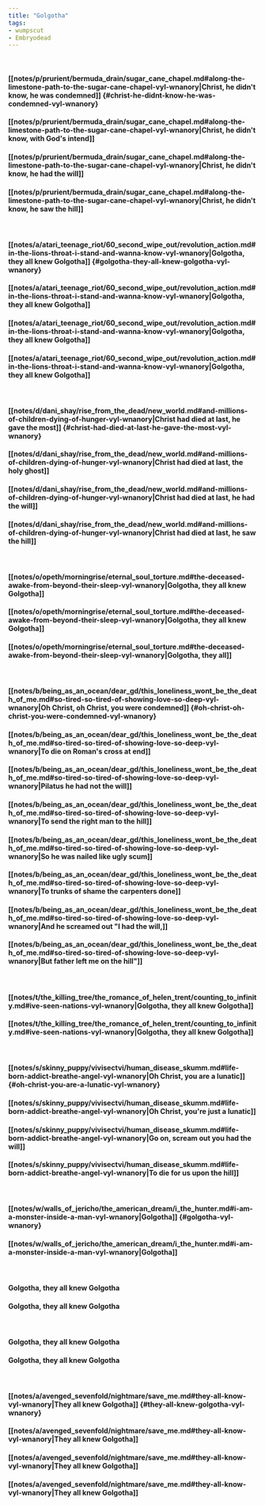 ```yaml
---
title: "Golgotha"
tags:
- wumpscut
- Embryodead
---
```

&nbsp;
#### [[notes/p/prurient/bermuda_drain/sugar_cane_chapel.md#along-the-limestone-path-to-the-sugar-cane-chapel-vyl-wnanory|Christ, he didn't know, he was condemned]] {#christ-he-didnt-know-he-was-condemned-vyl-wnanory}
#### [[notes/p/prurient/bermuda_drain/sugar_cane_chapel.md#along-the-limestone-path-to-the-sugar-cane-chapel-vyl-wnanory|Christ, he didn't know, with God's intend]]
#### [[notes/p/prurient/bermuda_drain/sugar_cane_chapel.md#along-the-limestone-path-to-the-sugar-cane-chapel-vyl-wnanory|Christ, he didn't know, he had the will]]
#### [[notes/p/prurient/bermuda_drain/sugar_cane_chapel.md#along-the-limestone-path-to-the-sugar-cane-chapel-vyl-wnanory|Christ, he didn't know, he saw the hill]]
&nbsp;
#### [[notes/a/atari_teenage_riot/60_second_wipe_out/revolution_action.md#in-the-lions-throat-i-stand-and-wanna-know-vyl-wnanory|Golgotha, they all knew Golgotha]] {#golgotha-they-all-knew-golgotha-vyl-wnanory}
#### [[notes/a/atari_teenage_riot/60_second_wipe_out/revolution_action.md#in-the-lions-throat-i-stand-and-wanna-know-vyl-wnanory|Golgotha, they all knew Golgotha]]
#### [[notes/a/atari_teenage_riot/60_second_wipe_out/revolution_action.md#in-the-lions-throat-i-stand-and-wanna-know-vyl-wnanory|Golgotha, they all knew Golgotha]]
#### [[notes/a/atari_teenage_riot/60_second_wipe_out/revolution_action.md#in-the-lions-throat-i-stand-and-wanna-know-vyl-wnanory|Golgotha, they all knew Golgotha]]
&nbsp;
#### [[notes/d/dani_shay/rise_from_the_dead/new_world.md#and-millions-of-children-dying-of-hunger-vyl-wnanory|Christ had died at last, he gave the most]] {#christ-had-died-at-last-he-gave-the-most-vyl-wnanory}
#### [[notes/d/dani_shay/rise_from_the_dead/new_world.md#and-millions-of-children-dying-of-hunger-vyl-wnanory|Christ had died at last, the holy ghost]]
#### [[notes/d/dani_shay/rise_from_the_dead/new_world.md#and-millions-of-children-dying-of-hunger-vyl-wnanory|Christ had died at last, he had the will]]
#### [[notes/d/dani_shay/rise_from_the_dead/new_world.md#and-millions-of-children-dying-of-hunger-vyl-wnanory|Christ had died at last, he saw the hill]]
&nbsp;
#### [[notes/o/opeth/morningrise/eternal_soul_torture.md#the-deceased-awake-from-beyond-their-sleep-vyl-wnanory|Golgotha, they all knew Golgotha]]
#### [[notes/o/opeth/morningrise/eternal_soul_torture.md#the-deceased-awake-from-beyond-their-sleep-vyl-wnanory|Golgotha, they all knew Golgotha]]
#### [[notes/o/opeth/morningrise/eternal_soul_torture.md#the-deceased-awake-from-beyond-their-sleep-vyl-wnanory|Golgotha, they all]]
&nbsp;
#### [[notes/b/being_as_an_ocean/dear_gd/this_loneliness_wont_be_the_death_of_me.md#so-tired-so-tired-of-showing-love-so-deep-vyl-wnanory|Oh Christ, oh Christ, you were condemned]] {#oh-christ-oh-christ-you-were-condemned-vyl-wnanory}
#### [[notes/b/being_as_an_ocean/dear_gd/this_loneliness_wont_be_the_death_of_me.md#so-tired-so-tired-of-showing-love-so-deep-vyl-wnanory|To die on Roman's cross at end]]
#### [[notes/b/being_as_an_ocean/dear_gd/this_loneliness_wont_be_the_death_of_me.md#so-tired-so-tired-of-showing-love-so-deep-vyl-wnanory|Pilatus he had not the will]]
#### [[notes/b/being_as_an_ocean/dear_gd/this_loneliness_wont_be_the_death_of_me.md#so-tired-so-tired-of-showing-love-so-deep-vyl-wnanory|To send the right man to the hill]]
#### [[notes/b/being_as_an_ocean/dear_gd/this_loneliness_wont_be_the_death_of_me.md#so-tired-so-tired-of-showing-love-so-deep-vyl-wnanory|So he was nailed like ugly scum]]
#### [[notes/b/being_as_an_ocean/dear_gd/this_loneliness_wont_be_the_death_of_me.md#so-tired-so-tired-of-showing-love-so-deep-vyl-wnanory|To trunks of shame the carpenters done]]
#### [[notes/b/being_as_an_ocean/dear_gd/this_loneliness_wont_be_the_death_of_me.md#so-tired-so-tired-of-showing-love-so-deep-vyl-wnanory|And he screamed out "I had the will,]]
#### [[notes/b/being_as_an_ocean/dear_gd/this_loneliness_wont_be_the_death_of_me.md#so-tired-so-tired-of-showing-love-so-deep-vyl-wnanory|But father left me on the hill"]]
&nbsp;
#### [[notes/t/the_killing_tree/the_romance_of_helen_trent/counting_to_infinity.md#ive-seen-nations-vyl-wnanory|Golgotha, they all knew Golgotha]]
#### [[notes/t/the_killing_tree/the_romance_of_helen_trent/counting_to_infinity.md#ive-seen-nations-vyl-wnanory|Golgotha, they all knew Golgotha]]
&nbsp;
#### [[notes/s/skinny_puppy/vivisectvi/human_disease_skumm.md#life-born-addict-breathe-angel-vyl-wnanory|Oh Christ, you are a lunatic]] {#oh-christ-you-are-a-lunatic-vyl-wnanory}
#### [[notes/s/skinny_puppy/vivisectvi/human_disease_skumm.md#life-born-addict-breathe-angel-vyl-wnanory|Oh Christ, you're just a lunatic]]
#### [[notes/s/skinny_puppy/vivisectvi/human_disease_skumm.md#life-born-addict-breathe-angel-vyl-wnanory|Go on, scream out you had the will]]
#### [[notes/s/skinny_puppy/vivisectvi/human_disease_skumm.md#life-born-addict-breathe-angel-vyl-wnanory|To die for us upon the hill]]
&nbsp;
#### [[notes/w/walls_of_jericho/the_american_dream/i_the_hunter.md#i-am-a-monster-inside-a-man-vyl-wnanory|Golgotha]] {#golgotha-vyl-wnanory}
#### [[notes/w/walls_of_jericho/the_american_dream/i_the_hunter.md#i-am-a-monster-inside-a-man-vyl-wnanory|Golgotha]]
&nbsp;
#### Golgotha, they all knew Golgotha
#### Golgotha, they all knew Golgotha
&nbsp;
#### Golgotha, they all knew Golgotha
#### Golgotha, they all knew Golgotha
&nbsp;
#### [[notes/a/avenged_sevenfold/nightmare/save_me.md#they-all-know-vyl-wnanory|They all knew Golgotha]] {#they-all-knew-golgotha-vyl-wnanory}
#### [[notes/a/avenged_sevenfold/nightmare/save_me.md#they-all-know-vyl-wnanory|They all knew Golgotha]]
#### [[notes/a/avenged_sevenfold/nightmare/save_me.md#they-all-know-vyl-wnanory|They all knew Golgotha]]
#### [[notes/a/avenged_sevenfold/nightmare/save_me.md#they-all-know-vyl-wnanory|They all knew Golgotha]]
